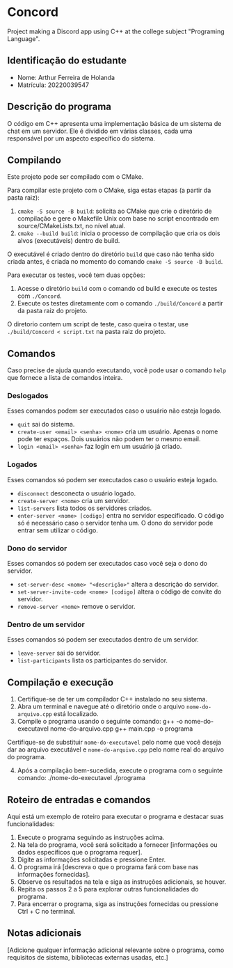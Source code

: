 # Concord

Project making a Discord app using C++ at the college subject "Programing Language". 

## Identificação do estudante
- Nome: Arthur Ferreira de Holanda
- Matrícula: 20220039547

## Descrição do programa

O código em C++ apresenta uma implementação básica de um sistema de chat em um servidor. Ele é dividido em várias classes, cada uma responsável por um aspecto específico do sistema.

## Compilando

Este projeto pode ser compilado com o CMake. 

Para compilar este projeto com o CMake, siga estas etapas (a partir da pasta raiz):

1. `cmake -S source -B build`: solicita ao CMake que crie o diretório de compilação e gere o Makefile Unix com base no script encontrado em source/CMakeLists.txt, no nível atual.
2. `cmake --build build`: inicia o processo de compilação que cria os dois alvos (executáveis) dentro de build.

O executável é criado dentro do diretório `build` que caso não tenha sido criada antes, é criada no momento do comando `cmake -S source -B build`.

Para executar os testes, você tem duas opções:

1. Acesse o diretório `build` com o comando cd build e execute os testes com `./Concord`.
2. Execute os testes diretamente com o comando `./build/Concord` a partir da pasta raiz do projeto.

O diretorio contem um script de teste, caso queira o testar, use `./build/Concord < script.txt` na pasta raiz do projeto.
## Comandos

Caso precise de ajuda quando executando, você pode usar o comando `help` que fornece a lista de comandos inteira.

### Deslogados

Esses comandos podem ser executados caso o usuário não esteja logado.

- `quit` sai do sistema.
- `create-user <email> <senha> <nome>` cria um usuário. Apenas o nome pode ter
espaços. Dois usuários não podem ter o mesmo email.
- `login <email> <senha>` faz login em um usuário já criado.

### Logados

Esses comandos só podem ser executados caso o usuário esteja logado.

- `disconnect` desconecta o usuário logado.
- `create-server <nome>` cria um servidor.
- `list-servers` lista todos os servidores criados.
- `enter-server <nome> [codigo]` entra no servidor especificado. O código só
é necessário caso o servidor tenha um. O dono do servidor pode entrar sem
utilizar o código.

### Dono do servidor

Esses comandos só podem ser executados caso você seja o dono do servidor.

- `set-server-desc <nome> "<descrição>"` altera a descrição do servidor.
- `set-server-invite-code <nome> [codigo]` altera o código de convite do 
servidor.
- `remove-server <nome>` remove o servidor.

### Dentro de um servidor

Esses comandos só podem ser executados dentro de um servidor.

- `leave-server` sai do servidor.
- `list-participants` lista os participantes do servidor.

## Compilação e execução
1. Certifique-se de ter um compilador C++ instalado no seu sistema.
2. Abra um terminal e navegue até o diretório onde o arquivo `nome-do-arquivo.cpp` está localizado.
3. Compile o programa usando o seguinte comando:
        g++ -o nome-do-executavel nome-do-arquivo.cpp
        g++ main.cpp -o programa

Certifique-se de substituir `nome-do-executavel` pelo nome que você deseja dar ao arquivo executável e `nome-do-arquivo.cpp` pelo nome real do arquivo do programa.

4. Após a compilação bem-sucedida, execute o programa com o seguinte comando:
        ./nome-do-executavel
        ./programa

## Roteiro de entradas e comandos
Aqui está um exemplo de roteiro para executar o programa e destacar suas funcionalidades:

1. Execute o programa seguindo as instruções acima.
2. Na tela do programa, você será solicitado a fornecer [informações ou dados específicos que o programa requer].
3. Digite as informações solicitadas e pressione Enter.
4. O programa irá [descreva o que o programa fará com base nas informações fornecidas].
5. Observe os resultados na tela e siga as instruções adicionais, se houver.
6. Repita os passos 2 a 5 para explorar outras funcionalidades do programa.
7. Para encerrar o programa, siga as instruções fornecidas ou pressione Ctrl + C no terminal.

## Notas adicionais
[Adicione qualquer informação adicional relevante sobre o programa, como requisitos de sistema, bibliotecas externas usadas, etc.]